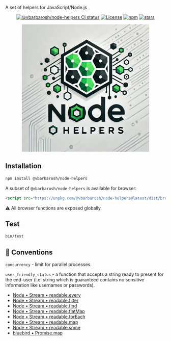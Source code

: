 A set of helpers for JavaScript/Node.js

<p align="center">
<a href="https://github.com/vbarbarosh/node-helpers/actions"><img src="https://github.com/vbarbarosh/node-helpers/actions/workflows/node.js.yml/badge.svg" alt="@vbarbarosh/node-helpers CI status" /></a>
<a href="https://opensource.org/licenses/MIT" rel="nofollow"><img src="https://img.shields.io/github/license/vbarbarosh/node-helpers" alt="License" /></a>
<a href="https://www.npmjs.com/package/@vbarbarosh/node-helpers" rel="nofollow"><img src="https://img.shields.io/npm/dw/@vbarbarosh/node-helpers.svg" alt="npm" /></a>
<a href="https://github.com/vbarbarosh/node-helpers" rel="nofollow"><img src="https://img.shields.io/github/stars/vbarbarosh/node-helpers" alt="stars" /></a>
</p>

<p align="center">
<img src="docs/img/node-helpers-by-chat-gpt.webp" style="max-height:400px;" />
</p>

## Installation

```sh
npm install @vbarbarosh/node-helpers
```

A subset of `@vbarbarosh/node-helpers` is available for browser:

```html
<script src="https://unpkg.com/@vbarbarosh/node-helpers@latest/dist/browser.js"></script>
```

⚠️ All browser functions are exposed globally.

## Test

```sh
bin/test
```

## 📖 Conventions

`concurrency` - limit for parallel processes.

`user_friendly_status` - a function that accepts a string ready to present for the end-user (i.e.
string which is guaranteed contains no sensitive information like usernames or passwords).

* [Node • Stream • readable.every](https://nodejs.org/api/stream.html#readableeveryfn-options)
* [Node • Stream • readable.filter](https://nodejs.org/api/stream.html#readablefilterfn-options)
* [Node • Stream • readable.find](https://nodejs.org/api/stream.html#readablefindfn-options)
* [Node • Stream • readable.flatMap](https://nodejs.org/api/stream.html#readableflatmapfn-options)
* [Node • Stream • readable.forEach](https://nodejs.org/api/stream.html#readableforeachfn-options)
* [Node • Stream • readable.map](https://nodejs.org/api/stream.html#readablemapfn-options)
* [Node • Stream • readable.some](https://nodejs.org/api/stream.html#readablesomefn-options)
* [bluebird • Promise.map](http://bluebirdjs.com/docs/api/promise.map.html)
